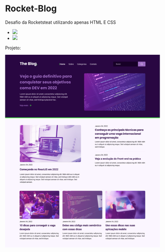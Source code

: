 # Rocket-Blog

Desafio da Rocketsteat utilizando apenas HTML E CSS
 - <img  src = "https://img.shields.io/badge/HTML5-E34F26?style=for-the-badge&logo=html5&logoColor=white"/>
 - <img  src = "https://img.shields.io/badge/CSS3-1572B6?style=for-the-badge&logo=css3&logoColor=white"/>
 
 Projeto:
 
 <img src="https://github.com/miguelfiais/Rocket-Blog/blob/main/images/exemplo.png"/>
